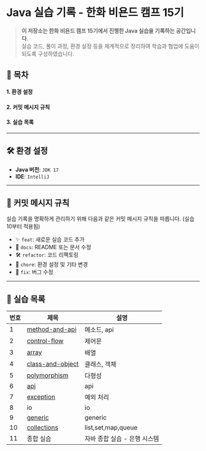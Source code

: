 # **Java 실습 기록 - 한화 비욘드 캠프 15기**

> **이 저장소는 한화 비욘드 캠프 15기에서 진행한 Java 실습을 기록하는 공간입니다.**  
> 실습 코드, 풀이 과정, 환경 설정 등을 체계적으로 정리하여 학습과 협업에 도움이 되도록 구성하였습니다.

## 📌 **목차**
#### 1. 환경 설정
#### 2. 커밋 메시지 규칙
#### 3. 실습 목록

---

## 🛠 **환경 설정**
- **Java 버전**: `JDK 17`
- **IDE**: `IntelliJ`

---

## 📜 **커밋 메시지 규칙**
실습 기록을 명확하게 관리하기 위해 다음과 같은 커밋 메시지 규칙을 따릅니다. (실습 10부터 적용됨)

- ✨ `feat`: 새로운 실습 코드 추가
- 📝 `docs`: README 또는 문서 수정
- 🛠 `refactor`: 코드 리팩토링
- 🚀 `chore`: 환경 설정 및 기타 변경
- 🐞 `fix`: 버그 수정

---

## 📂 **실습 목록**
| 번호 | 제목 | 설명 |
|------|------|------|
| 1 | [method-and-api](https://github.com/devyujinjeong/Java_practice/tree/main/chap03-method-and-api-practice-quiestion/src/main/java/com/greedy) | 메소드, api |
| 2 | [control-flow](https://github.com/devyujinjeong/Java_practice/tree/main/chap04-control-flow-practice) | 제어문 |
| 3 | [array](https://github.com/devyujinjeong/Java_practice/tree/main/chap05-array-practice) | 배열 |
| 4 | [class-and-object](https://github.com/devyujinjeong/Java_practice/tree/main/chap06-class-and-object-practice/src/main/java/com/dbwls) | 클래스, 객체 |
| 5 | [polymorphism](https://github.com/devyujinjeong/Java_practice/tree/main/chap08-polymorphism-practice) | 다형성 |
| 6 | [api](https://github.com/devyujinjeong/Java_practice/tree/main/chap09-api-practice) | api |
| 7 | [exception](https://github.com/devyujinjeong/Java_practice/tree/main/chap10-exception-practice) | 예외 처리 |
| 8 | io | io |
| 9 | [generic](https://github.com/devyujinjeong/Java_practice/tree/main/chap12-generics-practice) | generic |
| 10 | [collections](https://github.com/devyujinjeong/Java_practice/tree/main/chap13-collection-practice/src/main/java/com/dbwls/level01/basic) | list,set,map,queue |
| 11 | 종합 실습 | 자바 종합 실습 - 은행 시스템 |
